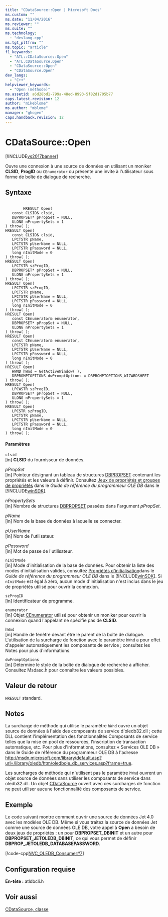 ```yaml
---
title: "CDataSource::Open | Microsoft Docs"
ms.custom: ""
ms.date: "11/04/2016"
ms.reviewer: ""
ms.suite: ""
ms.technology: 
  - "devlang-cpp"
ms.tgt_pltfrm: ""
ms.topic: "article"
f1_keywords: 
  - "ATL::CDataSource::Open"
  - "ATL.CDataSource.Open"
  - "CDataSource::Open"
  - "CDataSource.Open"
dev_langs: 
  - "C++"
helpviewer_keywords: 
  - "Open (méthode)"
ms.assetid: a6d28bd1-799a-48ed-8993-5f82d1705b77
caps.latest.revision: 12
author: "mikeblome"
ms.author: "mblome"
manager: "ghogen"
caps.handback.revision: 12
---
```

# CDataSource::Open
[!INCLUDE[vs2017banner](../../assembler/inline/includes/vs2017banner.md)]

Ouvre une connexion à une source de données en utilisant un moniker **CLSID**, **ProgID** ou `CEnumerator` ou présente une invite à l'utilisateur sous forme de boîte de dialogue de recherche.  
  
## Syntaxe  
  
```  
  
        HRESULT Open(  
   const CLSID& clsid,  
   DBPROPSET* pPropSet = NULL,  
   ULONG nPropertySets = 1   
) throw( );  
HRESULT Open(  
   const CLSID& clsid,  
   LPCTSTR pName,  
   LPCTSTR pUserName = NULL,  
   LPCTSTR pPassword = NULL,  
   long nInitMode = 0   
) throw( );  
HRESULT Open(  
   LPCTSTR szProgID,  
   DBPROPSET* pPropSet = NULL,  
   ULONG nPropertySets = 1   
) throw( );  
HRESULT Open(  
   LPCTSTR szProgID,  
   LPCTSTR pName,  
   LPCTSTR pUserName = NULL,  
   LPCTSTR pPassword = NULL,  
   long nInitMode = 0   
) throw( );  
HRESULT Open(  
   const CEnumerator& enumerator,  
   DBPROPSET* pPropSet = NULL,  
   ULONG nPropertySets = 1   
) throw( );  
HRESULT Open(  
   const CEnumerator& enumerator,  
   LPCTSTR pName,  
   LPCTSTR pUserName = NULL,  
   LPCTSTR pPassword = NULL,  
   long nInitMode = 0   
) throw( );  
HRESULT Open(  
   HWND hWnd = GetActiveWindow( ),  
   DBPROMPTOPTIONS dwPromptOptions = DBPROMPTOPTIONS_WIZARDSHEET   
) throw( );  
HRESULT Open(   
   LPCWSTR szProgID,   
   DBPROPSET* pPropSet = NULL,   
   ULONG nPropertySets = 1   
) throw( );  
HRESULT Open(   
   LPCSTR szProgID,   
   LPCTSTR pName,   
   LPCTSTR pUserName = NULL,   
   LPCTSTR pPassword = NULL,   
   long nInitMode = 0   
) throw( );  
```  
  
#### Paramètres  
 `clsid`  
 \[in\] **CLSID** du fournisseur de données.  
  
 *pPropSet*  
 \[in\] Pointeur désignant un tableau de structures [DBPROPSET](https://msdn.microsoft.com/en-us/library/ms714367.aspx) contenant les propriétés et les valeurs à définir.  Consultez [Jeux de propriétés et groupes de propriétés](https://msdn.microsoft.com/en-us/library/ms713696.aspx) dans le *Guide de référence du programmeur OLE DB* dans le [!INCLUDE[winSDK](../../atl/includes/winsdk_md.md)].  
  
 *nPropertySets*  
 \[in\] Nombre de structures [DBPROPSET](https://msdn.microsoft.com/en-us/library/ms714367.aspx) passées dans l'argument *pPropSet*.  
  
 *pName*  
 \[in\] Nom de la base de données à laquelle se connecter.  
  
 *pUserName*  
 \[in\] Nom de l'utilisateur.  
  
 *pPassword*  
 \[in\] Mot de passe de l'utilisateur.  
  
 `nInitMode`  
 \[in\] Mode d'initialisation de la base de données.  Pour obtenir la liste des modes d'initialisation valides, consultez [Propriétés d'initialisation](https://msdn.microsoft.com/en-us/library/ms723127.aspx)dans le *Guide de référence du programmeur OLE DB* dans le [!INCLUDE[winSDK](../../atl/includes/winsdk_md.md)].  Si `nInitMode` est égal à zéro, aucun mode d'initialisation n'est inclus dans le jeu de propriétés utilisé pour ouvrir la connexion.  
  
 `szProgID`  
 \[in\] Identificateur de programme.  
  
 `enumerator`  
 \[in\] Objet [CEnumerator](../../data/oledb/cenumerator-class.md) utilisé pour obtenir un moniker pour ouvrir la connexion quand l'appelant ne spécifie pas de **CLSID**.  
  
 `hWnd`  
 \[in\] Handle de fenêtre devant être le parent de la boîte de dialogue.  L'utilisation de la surcharge de fonction avec le paramètre `hWnd` a pour effet d'appeler automatiquement les composants de service ; consultez les Notes pour plus d'informations.  
  
 `dwPromptOptions`  
 \[in\] Détermine le style de la boîte de dialogue de recherche à afficher.  Consultez Msdasc.h pour connaître les valeurs possibles.  
  
## Valeur de retour  
 `HRESULT` standard.  
  
## Notes  
 La surcharge de méthode qui utilise le paramètre `hWnd` ouvre un objet source de données à l'aide des composants de service d'oledb32.dll ; cette DLL contient l'implémentation des fonctionnalités Composants de service telles que la mise en pool de ressources, l'inscription de transaction automatique, etc.  Pour plus d'informations, consultez « Services OLE DB » dans le Guide de référence du programmeur OLE DB à l'adresse [http:\/\/msdn.microsoft.com\/library\/default.asp?url\=\/library\/oledb\/htm\/oledbole\_db\_services.asp?frame\=true](http://msdn.microsoft.com/library/default.asp?url=/library/oledb/htm/oledbole_db_services.asp?frame=true).  
  
 Les surcharges de méthode qui n'utilisent pas le paramètre `hWnd` ouvrent un objet source de données sans utiliser les composants de service dans oledb32.dll.  Un objet [CDataSource](../../data/oledb/cdatasource-class.md) ouvert avec ces surcharges de fonction ne peut utiliser aucune fonctionnalité des composants de service.  
  
## Exemple  
 Le code suivant montre comment ouvrir une source de données Jet 4.0 avec les modèles OLE DB.  Même si vous traitez la source de données Jet comme une source de données OLE DB,  votre appel à **Open** a besoin de deux jeux de propriétés : un pour **DBPROPSET\_DBINIT** et un autre pour **DBPROPSET\_JETOLEDB\_DBINIT**, ce qui vous permet de définir **DBPROP\_JETOLEDB\_DATABASEPASSWORD**.  
  
 [!code-cpp[NVC_OLEDB_Consumer#7](../../data/oledb/codesnippet/CPP/cdatasource-open_1.cpp)]  
  
## Configuration requise  
 **En\-tête :** atldbcli.h  
  
## Voir aussi  
 [CDataSource, classe](../../data/oledb/cdatasource-class.md)